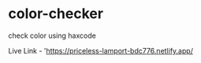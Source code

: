 # color-checker
check color using haxcode



Live Link - 'https://priceless-lamport-bdc776.netlify.app/
